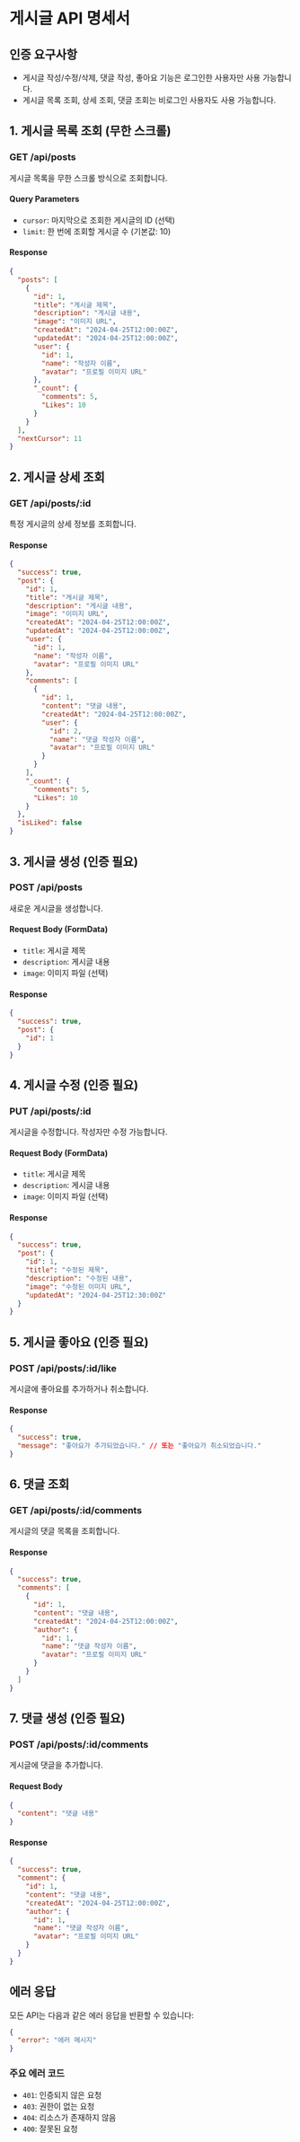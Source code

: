 # 게시글 API 명세서

## 인증 요구사항
- 게시글 작성/수정/삭제, 댓글 작성, 좋아요 기능은 로그인한 사용자만 사용 가능합니다.
- 게시글 목록 조회, 상세 조회, 댓글 조회는 비로그인 사용자도 사용 가능합니다.

## 1. 게시글 목록 조회 (무한 스크롤)

### GET /api/posts
게시글 목록을 무한 스크롤 방식으로 조회합니다.

#### Query Parameters
- `cursor`: 마지막으로 조회한 게시글의 ID (선택)
- `limit`: 한 번에 조회할 게시글 수 (기본값: 10)

#### Response
```json
{
  "posts": [
    {
      "id": 1,
      "title": "게시글 제목",
      "description": "게시글 내용",
      "image": "이미지 URL",
      "createdAt": "2024-04-25T12:00:00Z",
      "updatedAt": "2024-04-25T12:00:00Z",
      "user": {
        "id": 1,
        "name": "작성자 이름",
        "avatar": "프로필 이미지 URL"
      },
      "_count": {
        "comments": 5,
        "Likes": 10
      }
    }
  ],
  "nextCursor": 11
}
```

## 2. 게시글 상세 조회

### GET /api/posts/:id
특정 게시글의 상세 정보를 조회합니다.

#### Response
```json
{
  "success": true,
  "post": {
    "id": 1,
    "title": "게시글 제목",
    "description": "게시글 내용",
    "image": "이미지 URL",
    "createdAt": "2024-04-25T12:00:00Z",
    "updatedAt": "2024-04-25T12:00:00Z",
    "user": {
      "id": 1,
      "name": "작성자 이름",
      "avatar": "프로필 이미지 URL"
    },
    "comments": [
      {
        "id": 1,
        "content": "댓글 내용",
        "createdAt": "2024-04-25T12:00:00Z",
        "user": {
          "id": 2,
          "name": "댓글 작성자 이름",
          "avatar": "프로필 이미지 URL"
        }
      }
    ],
    "_count": {
      "comments": 5,
      "Likes": 10
    }
  },
  "isLiked": false
}
```

## 3. 게시글 생성 (인증 필요)

### POST /api/posts
새로운 게시글을 생성합니다.

#### Request Body (FormData)
- `title`: 게시글 제목
- `description`: 게시글 내용
- `image`: 이미지 파일 (선택)

#### Response
```json
{
  "success": true,
  "post": {
    "id": 1
  }
}
```

## 4. 게시글 수정 (인증 필요)

### PUT /api/posts/:id
게시글을 수정합니다. 작성자만 수정 가능합니다.

#### Request Body (FormData)
- `title`: 게시글 제목
- `description`: 게시글 내용
- `image`: 이미지 파일 (선택)

#### Response
```json
{
  "success": true,
  "post": {
    "id": 1,
    "title": "수정된 제목",
    "description": "수정된 내용",
    "image": "수정된 이미지 URL",
    "updatedAt": "2024-04-25T12:30:00Z"
  }
}
```

## 5. 게시글 좋아요 (인증 필요)

### POST /api/posts/:id/like
게시글에 좋아요를 추가하거나 취소합니다.

#### Response
```json
{
  "success": true,
  "message": "좋아요가 추가되었습니다." // 또는 "좋아요가 취소되었습니다."
}
```

## 6. 댓글 조회

### GET /api/posts/:id/comments
게시글의 댓글 목록을 조회합니다.

#### Response
```json
{
  "success": true,
  "comments": [
    {
      "id": 1,
      "content": "댓글 내용",
      "createdAt": "2024-04-25T12:00:00Z",
      "author": {
        "id": 1,
        "name": "댓글 작성자 이름",
        "avatar": "프로필 이미지 URL"
      }
    }
  ]
}
```

## 7. 댓글 생성 (인증 필요)

### POST /api/posts/:id/comments
게시글에 댓글을 추가합니다.

#### Request Body
```json
{
  "content": "댓글 내용"
}
```

#### Response
```json
{
  "success": true,
  "comment": {
    "id": 1,
    "content": "댓글 내용",
    "createdAt": "2024-04-25T12:00:00Z",
    "author": {
      "id": 1,
      "name": "댓글 작성자 이름",
      "avatar": "프로필 이미지 URL"
    }
  }
}
```

## 에러 응답
모든 API는 다음과 같은 에러 응답을 반환할 수 있습니다:

```json
{
  "error": "에러 메시지"
}
```

### 주요 에러 코드
- `401`: 인증되지 않은 요청
- `403`: 권한이 없는 요청
- `404`: 리소스가 존재하지 않음
- `400`: 잘못된 요청
